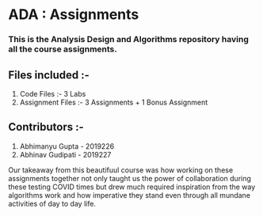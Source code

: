 # ADA : Assignments 

### This is the Analysis Design and Algorithms repository having all the course assignments. 

## Files included :-
1) Code Files :- 3 Labs 
2) Assignment Files :- 3 Assignments + 1 Bonus Assignment

## Contributors :- 
1) Abhimanyu Gupta  - 2019226
2) Abhinav Gudipati - 2019227 

Our takeaway from this beautifuul course was how working on these assignments together not only taught us the power of collaboration during these testing COVID times but drew much required inspiration from the way algorithms work and how imperative they stand even through all mundane activities of day to day life. 


